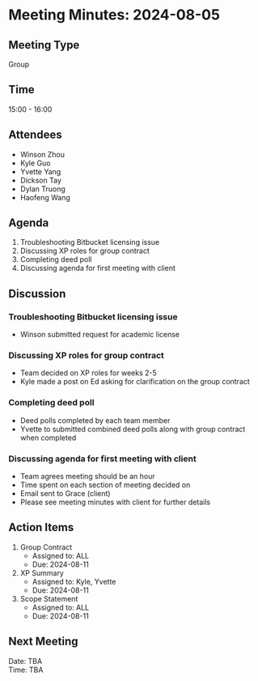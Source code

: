 # Meeting Minutes: 2024-08-05

## Meeting Type
Group

## Time
15:00 - 16:00

## Attendees
- Winson Zhou
- Kyle Guo
- Yvette Yang
- Dickson Tay
- Dylan Truong
- Haofeng Wang

## Agenda
1. Troubleshooting Bitbucket licensing issue
2. Discussing XP roles for group contract
3. Completing deed poll
4. Discussing agenda for first meeting with client

## Discussion
### Troubleshooting Bitbucket licensing issue
- Winson submitted request for academic license

### Discussing XP roles for group contract
- Team decided on XP roles for weeks 2-5
- Kyle made a post on Ed asking for clarification on the group contract

### Completing deed poll
- Deed polls completed by each team member
- Yvette to submitted combined deed polls along with group contract when completed

### Discussing agenda for first meeting with client
- Team agrees meeting should be an hour
- Time spent on each section of meeting decided on
- Email sent to Grace (client)
- Please see meeting minutes with client for further details

## Action Items
1. Group Contract
    - Assigned to: ALL
    - Due: 2024-08-11
2. XP Summary
    - Assigned to: Kyle, Yvette
    - Due: 2024-08-11
3. Scope Statement
	- Assigned to: ALL
	- Due: 2024-08-11

## Next Meeting
Date: TBA    
Time: TBA